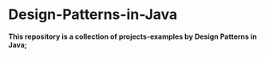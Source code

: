 # Design-Patterns-in-Java
**This repository is a collection of projects-examples by Design Patterns in Java;**
##
